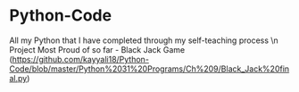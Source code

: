 # Python-Code

All my Python that I have completed through my self-teaching process \n
Project Most Proud of so far - Black Jack Game
(https://github.com/kayyali18/Python-Code/blob/master/Python%2031%20Programs/Ch%209/Black_Jack%20final.py)
